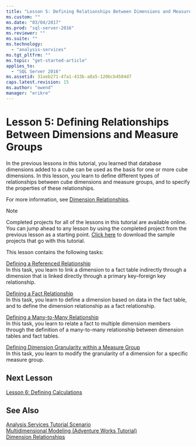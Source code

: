 ```yaml
---
title: "Lesson 5: Defining Relationships Between Dimensions and Measure Groups | Microsoft Docs"
ms.custom: ""
ms.date: "03/04/2017"
ms.prod: "sql-server-2016"
ms.reviewer: ""
ms.suite: ""
ms.technology: 
  - "analysis-services"
ms.tgt_pltfrm: ""
ms.topic: "get-started-article"
applies_to: 
  - "SQL Server 2016"
ms.assetid: 31aeb271-47a1-433b-a8a5-120bcb4584d7
caps.latest.revision: 15
ms.author: "owend"
manager: "erikre"
---
```

# Lesson 5: Defining Relationships Between Dimensions and Measure Groups
In the previous lessons in this tutorial, you learned that database dimensions added to a cube can be used as the basis for one or more cube dimensions. In this lesson, you learn to define different types of relationships between cube dimensions and measure groups, and to specify the properties of these relationships.  
  
For more information, see [Dimension Relationships](../../analysis-services/multidimensional-models-olap-logical-cube-objects/dimension-relationships.md).  
  
> [!NOTE]  
> Completed projects for all of the lessons in this tutorial are available online. You can jump ahead to any lesson by using the completed project from the previous lesson as a starting point. [Click here](http://go.microsoft.com/fwlink/?LinkID=221866) to download the sample projects that go with this tutorial.  
  
This lesson contains the following tasks:  
  
[Defining a Referenced Relationship](../../analysis-services/tutorials/lesson-5-1-defining-a-referenced-relationship.md)  
In this task, you learn to link a dimension to a fact table indirectly through a dimension that is linked directly through a primary key–foreign key relationship.  
  
[Defining a Fact Relationship](../../analysis-services/tutorials/lesson-5-2-defining-a-fact-relationship.md)  
In this task, you learn to define a dimension based on data in the fact table, and to define the dimension relationship as a fact relationship.  
  
[Defining a Many-to-Many Relationship](../../analysis-services/tutorials/lesson-5-3-defining-a-many-to-many-relationship.md)  
In this task, you learn to relate a fact to multiple dimension members through the definition of a many-to-many relationship between dimension tables and fact tables.  
  
[Defining Dimension Granularity within a Measure Group](../../analysis-services/tutorials/lesson-5-4-defining-dimension-granularity-within-a-measure-group.md)  
In this task, you learn to modify the granularity of a dimension for a specific measure group.  
  
## Next Lesson  
[Lesson 6: Defining Calculations](../../analysis-services/tutorials/lesson-6-defining-calculations.md)  
  
## See Also  
[Analysis Services Tutorial Scenario](../../analysis-services/tutorials/analysis-services-tutorial-scenario.md)  
[Multidimensional Modeling &#40;Adventure Works Tutorial&#41;](../../analysis-services/tutorials/multidimensional-modeling-adventure-works-tutorial.md)  
[Dimension Relationships](../../analysis-services/multidimensional-models-olap-logical-cube-objects/dimension-relationships.md)  
  
  
  
